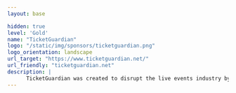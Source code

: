 ```yaml
---
layout: base

hidden: true
level: 'Gold'
name: "TicketGuardian"
logo: "/static/img/sponsors/ticketguardian.png"
logo_orientation: landscape
url_target: "https://www.ticketguardian.net/"
url_friendly: "ticketguardian.net"
description: |
      TicketGuardian was created to disrupt the live events industry by abolishing the status-quo “no refunds.” TicketGuardian’s technology and consumer-facing insurance products are helping provide platforms and organizers with CONTROL in order to improve their brands, drive additional revenue, improve the checkout flow and enhance fan engagement.
---
```

